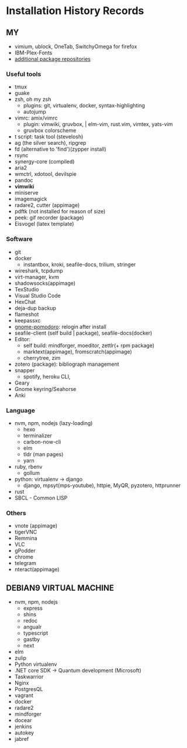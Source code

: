 # Installation History Records

## MY

- vimium, ublock, OneTab, SwitchyOmega for firefox
- IBM-Plex-Fonts
- [additional package repositories](https://en.opensuse.org/Addtional_package_repositories)

### Useful tools

- tmux
- guake
- zsh, oh my zsh
    - plugins: git, virtualenv, docker, syntax-highlighting
    - autojump
- vimrc: amix/vimrc
    - plugin: vimwiki, gruvbox, | elm-vim, rust.vim, vimtex, yats-vim
    - gruvbox colorscheme
- t script: task tool (stevelosh)
- ag (the silver search), ripgrep
- fd (alternative to 'find')(zypper install)
- rsync
- synergy-core (compiled)
- aria2
- wmctrl, xdotool, devilspie
- pandoc
- **vimwiki**
- miniserve
- imagemagick
- radare2, cutter (appimage)
- pdftk (not installed for reason of size)
- peek: gif recorder (package)
- Eisvogel (latex template)

### Software

- git
- docker
    - instantbox, kroki, seafile-docs, trilium, stringer
- wireshark, tcpdump
- virt-manager, kvm
- shadowsocks(appimage)
- TexStudio
- Visual Studio Code
- HexChat
- deja-dup backup
- flameshot
- keepassxc
- [gnome-pomodoro](http://gnomepomodoro.org/): relogin after install
- seafile-client (self build | package), seafile-docs(docker)
- Editor: 
    - self build: mindforger, moeditor, zettlr(+ rpm package)
    - marktext(appimage), fromscratch(appimage)
    - cherrytree, zim
- zotero (package): bibliograph management
- snapper
    - spotify, heroku CLI, 
- Geary
- Gnome keyring/Seahorse
- Anki


### Language

- nvm, npm, nodejs (lazy-loading)
    - hexo
    - terminalizer
    - carbon-now-cli
    - elm
    - tldr (man pages)
    - yarn
- ruby, rbenv
    - gollum
- python: virtualenv -> django
    - django, mpsyt(mps-youtube), httpie, MyQR, pyzotero, httprunner
- rust
- SBCL - Common LISP

### Others

- vnote (appimage)
- tigerVNC
- Remmina
- VLC
- gPodder
- chrome
- telegram
- nteract(appimage)


## DEBIAN9 VIRTUAL MACHINE

- nvm, npm, nodejs
    - express
    - shins
    - redoc
    - angualr
    - typescript
    - gastby
    - next
- elm
- zulip
- Python virtualenv
- .NET core SDK -> Quantum development (Microsoft)
- Taskwarrior
- Nginx
- PostgresQL
- vagrant
- docker
- radare2
- mindforger
- docear
- jenkins
- autokey
- jabref
